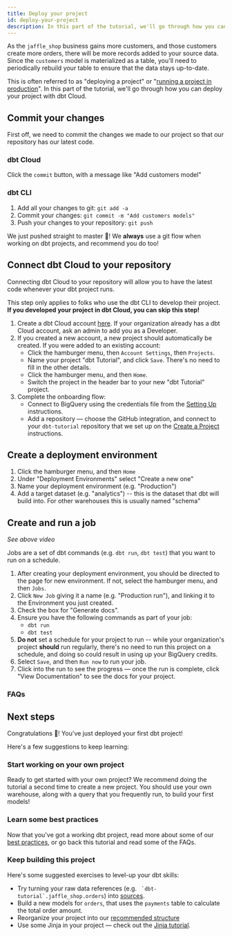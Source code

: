 ```yaml
---
title: Deploy your project
id: deploy-your-project
description: In this part of the tutorial, we'll go through how you can deploy your project with dbt Cloud.
---
```


As the `jaffle_shop` business gains more customers, and those customers create more orders, there will be more records added to your source data. Since the `customers` model is materialized as a table, you'll need to periodically rebuild your table to ensure that the data stays up-to-date.

This is often referred to as "deploying a project" or "[running a project in production](https://docs.getdbt.com/docs/running-dbt-in-production)". In this part of the tutorial, we'll go through how you can deploy your project with dbt Cloud.

## Commit your changes
First off, we need to commit the changes we made to our project so that our repository has our latest code.

### dbt Cloud
<LoomVideo id="afd55d89abdc4a77b34deaee90da0813" />

Click the `commit` button, with a message like "Add customers model"

### dbt CLI
<LoomVideo id="b07d7efe3f054e3bb357b4bccd805e70" />

1. Add all your changes to git: `git add -a`
2. Commit your changes: `git commit -m "Add customers models"`
3. Push your changes to your repository: `git push`

<Callout type="warning">
We just pushed straight to master 😬! We <strong>always</strong> use a git flow when working on dbt projects, and recommend you do too!
</Callout>

## Connect dbt Cloud to your repository
Connecting dbt Cloud to your repository will allow you to have the latest code whenever your dbt project runs.

<Callout type="info">
This step only applies to folks who use the dbt CLI to develop their project. <strong>If you developed your project in dbt Cloud, you can skip this step!</strong>
</Callout>

<LoomVideo id="48abd56ec909405cbc76f4946e930a43" />

1. Create a dbt Cloud account [here](https://cloud.getdbt.com/signup/). If your organization already has a dbt Cloud account, ask an admin to add you as a Developer.
2. If you created a new account, a new project should automatically be created. If you were added to an existing account:
    * Click the hamburger menu, then `Account Settings`, then `Projects`.
    * Name your project "dbt Tutorial", and click `Save`. There's no need to fill
    in the other details.
    * Click the hamburger menu, and then `Home`.
    * Switch the project in the header bar to your new "dbt Tutorial" project.
3. Complete the onboarding flow:
    * Connect to BigQuery using the credentials file from the [Setting Up](1-setting-up.md) instructions.
    * Add a repository — choose the GitHub integration, and connect to your `dbt-tutorial` repository that we set up on the [Create a Project](create-a-project-dbt-cli) instructions.


## Create a deployment environment
<LoomVideo id="bb6ea5b628ef4d019f9167f6ddf738cc" />

1. Click the hamburger menu, and then `Home`
2. Under "Deployment Environments" select "Create a new one"
3. Name your deployment environment (e.g. "Production")
4. Add a target dataset (e.g. "analytics") -- this is the dataset that dbt will build into. For other warehouses this is usually named "schema"

## Create and run a job
_See above video_

Jobs are a set of dbt commands (e.g. `dbt run`, `dbt test`) that you want to run on a schedule.

1. After creating your deployment environment, you should be directed to the page for new environment. If not, select the hamburger menu, and then `Jobs`.
2. Click `New Job` giving it a name (e.g. "Production run"), and linking it to the Environment you just created.
3. Check the box for "Generate docs".
4. Ensure you have the following commands as part of your job:
      * `dbt run`
      * `dbt test`
5. **Do not** set a schedule for your project to run -- while your organization's project **should** run regularly, there's no need to run this project on a schedule, and doing so could result in using up your BigQuery credits.
6. Select `Save`, and then `Run now` to run your job.
7. Click into the run to see the progress — once the run is complete, click "View Documentation" to see the docs for your project.

### FAQs
<FAQ src="faqs/failed-prod-run" />

## Next steps

<Callout type="success">
Congratulations 🎉! You've just deployed your first dbt project!
</Callout>

Here's a few suggestions to keep learning:

### Start working on your own project
Ready to get started with your own project? We recommend doing the tutorial a second time to create a new project. You should use your own warehouse, along with a query that you frequently run, to build your first models!

### Learn some best practices
Now that you've got a working dbt project, read more about some of our [best practices](https://docs.getdbt.com/docs/best-practices), or go back this tutorial and read some of the FAQs.

### Keep building this project
Here's some suggested exercises to level-up your dbt skills:
* Try turning your raw data references (e.g. `` `dbt-tutorial`.jaffle_shop.orders``) into [sources](https://docs.getdbt.com/docs/using-sources).
* Build a new models for `orders`, that uses the `payments` table to calculate the total order amount.
* Reorganize your project into our [recommended structure](https://discourse.getdbt.com/t/how-we-structure-our-dbt-projects/355)
* Use some Jinja in your project — check out the [Jinja tutorial](https://docs.getdbt.com/docs/using-jinja).
